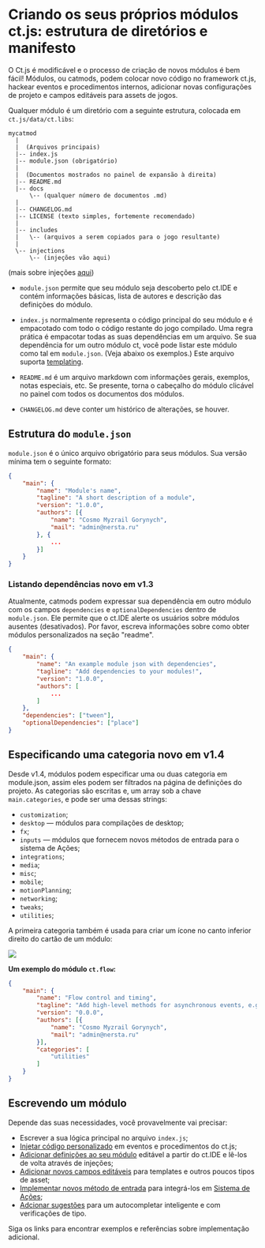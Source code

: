 # Criando os seus próprios módulos ct.js: estrutura de diretórios e manifesto

O Ct.js é modificável e o processo de criação de novos módulos é bem fácil! Módulos, ou catmods, podem colocar novo código no framework ct.js, hackear eventos e procedimentos internos, adicionar novas configurações de projeto e campos editáveis ​​para assets de jogos.

Qualquer módulo é um diretório com a seguinte estrutura, colocada em `ct.js/data/ct.libs`:

```
mycatmod
  |
  |  (Arquivos principais)
  |-- index.js
  |-- module.json (obrigatório)
  |
  |  (Documentos mostrados no painel de expansão à direita)
  |-- README.md
  |-- docs
      \-- (qualquer número de documentos .md)
  |
  |-- CHANGELOG.md
  |-- LICENSE (texto simples, fortemente recomendado)
  |
  |-- includes
  |   \-- (arquivos a serem copiados para o jogo resultante)
  |
  \-- injections
      \-- (injeções vão aqui)
```
(mais sobre injeções [aqui](./modding-events-and-injections.html))

* `module.json` permite que seu módulo seja descoberto pelo ct.IDE e contém informações básicas, lista de autores e descrição das definições do módulo.

* `index.js` normalmente representa o código principal do seu módulo e é empacotado com todo o código restante do jogo compilado. Uma regra prática é empacotar todas as suas dependências em um arquivo. Se sua dependência for um outro módulo ct, você pode listar este módulo como tal em `module.json`. (Veja abaixo os exemplos.) Este arquivo suporta [templating](./modding-events-and-injections.html#templating).

* `README.md` é um arquivo markdown com informações gerais, exemplos, notas especiais, etc. Se presente, torna o cabeçalho do módulo clicável no painel com todos os documentos dos módulos.

* `CHANGELOG.md` deve conter um histórico de alterações, se houver.

## Estrutura do `module.json`

`module.json` é o único arquivo obrigatório para seus módulos. Sua versão mínima tem o seguinte formato:

```json
{
    "main": {
        "name": "Module's name",
        "tagline": "A short description of a module",
        "version": "1.0.0",
        "authors": [{
            "name": "Cosmo Myzrail Gorynych",
            "mail": "admin@nersta.ru"
        }, {
            ...
        }]
    }
}
```

### Listando dependências <badge>novo em v1.3</badge>

Atualmente, catmods podem expressar sua dependência em outro módulo com os campos `dependencies` e `optionalDependencies` dentro de `module.json`. Ele permite que o ct.IDE alerte os usuários sobre módulos ausentes (desativados). Por favor, escreva informações sobre como obter módulos personalizados na seção "readme".

```json {9,10}
{
    "main": {
        "name": "An example module json with dependencies",
        "tagline": "Add dependencies to your modules!",
        "version": "1.0.0",
        "authors": [
            ...
        ]
    },
    "dependencies": ["tween"],
    "optionalDependencies": ["place"]
}
```

## Especificando uma categoria <badge>novo em v1.4</badge>

Desde v1.4, módulos podem especificar uma ou duas categoria em module.json, assim eles podem ser filtrados na página de definições do projeto. As categorias são escritas e, um array sob a chave `main.categories`, e pode ser uma dessas strings:

* `customization`;
* `desktop` — módulos para compilações de desktop;
* `fx`;
* `inputs` — módulos que fornecem novos métodos de entrada para o sistema de Ações;
* `integrations`;
* `media`;
* `misc`;
* `mobile`;
* `motionPlanning`;
* `networking`;
* `tweaks`;
* `utilities`;

A primeira categoria também é usada para criar um ícone no canto inferior direito do cartão de um módulo:

![](../images/modsCardIcon.png)

**Um exemplo do módulo `ct.flow`:**

```json {10,11,12}
{
    "main": {
        "name": "Flow control and timing",
        "tagline": "Add high-level methods for asynchronous events, e.g. gate, cumulative delay, retriggerable delay.",
        "version": "0.0.0",
        "authors": [{
            "name": "Cosmo Myzrail Gorynych",
            "mail": "admin@nersta.ru"
        }],
        "categories": [
            "utilities"
        ]
    }
}
```

## Escrevendo um módulo

Depende das suas necessidades, você provavelmente vai precisar:

* Escrever a sua lógica principal no arquivo `index.js`;
* [Injetar código personalizado](./modding-events-and-injections.html) em eventos e procedimentos do ct.js;
* [Adicionar definições ao seu módulo](./modding-events-and-injections.html) editável a partir do ct.IDE e lê-los de volta através de injeções;
* [Adicionar novos campos editáveis](./modding-events-and-injections.html) para templates e outros poucos tipos de asset;
* [Implementar novos método de entrada](./modding-input-methods.html) para integrá-los em [Sistema de Ações](./actions.html);
* [Adcionar sugestões](./modding-typings-and-intellisense.html) para um autocompletar inteligente e com verificações de tipo.

Siga os links para encontrar exemplos e referências sobre implementação adicional.